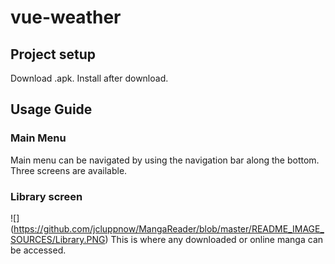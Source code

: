 # vue-weather

## Project setup
Download .apk.
Install after download.


## Usage Guide
### Main Menu
Main menu can be navigated by using the navigation bar along the bottom.
Three screens are available.

### Library screen
![] (https://github.com/jcluppnow/MangaReader/blob/master/README_IMAGE_SOURCES/Library.PNG)
This is where any downloaded or online manga can be accessed.
